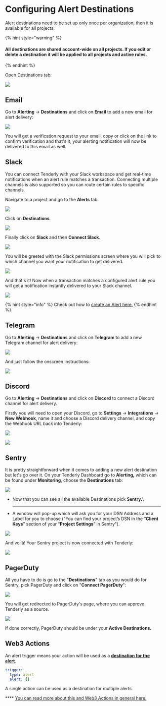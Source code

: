 # Configuring Alert Destinations

Alert destinations need to be set up only once per organization, then it is available for all projects.

{% hint style="warning" %}
#### All destinations are shared account-wide on all projects. If you edit or delete a destination it will be applied to all projects and active rules.
{% endhint %}

Open Destinations tab:

![](<../../../.gitbook/assets/image (56).png>)

## Email

Go to **Alerting** -> **Destinations** and click on **Email** to add a new email for alert delivery:

![](<../../../.gitbook/assets/Screenshot 2021-10-15 at 10.59.46.png>)

You will get a verification request to your email, copy or click on the link to confirm verification and that's it, your alerting notification will now be delivered to this email as well.

## Slack

You can connect Tenderly with your Slack workspace and get real-time notifications when an alert rule matches a transaction. Connecting multiple channels is also supported so you can route certain rules to specific channels.

Navigate to a project and go to the **Alerts** tab.

![](../../../.gitbook/assets/preview.tenderly.dev\_project\_uber-cool-project\_alerts\_rules.png)

Click on **Destinations**.

![](<../../../.gitbook/assets/preview.tenderly.dev\_project\_uber-cool-project\_alerts\_destinations (1).png>)

Finally click on **Slack** and then **Connect Slack**.

![](<../../../.gitbook/assets/preview.tenderly.dev\_project\_uber-cool-project\_alerts\_destinations-1 (1).png>)

You will be greeted with the Slack permissions screen where you will pick to which channel you want your notification to get delivered.

![](../../../.gitbook/assets/screen-shot-2019-09-02-at-11.42.40.png)

And that's it! Now when a transaction matches a configured alert rule you will get a notification instantly delivered to your Slack channel.

![](../../../.gitbook/assets/screen-shot-2019-08-30-at-13.08.01.png)

{% hint style="info" %}
Check out how to [create an Alert here.](../../creating-an-alert/)
{% endhint %}

## Telegram

Go to **Alerting** -> **Destinations** and click on **Telegram** to add a new Telegram channel for alert delivery:

![](<../../../.gitbook/assets/Screenshot 2021-10-15 at 11.03.01.png>)

And just follow the onscreen instructions:

![](<../../../.gitbook/assets/Screenshot 2021-10-15 at 11.03.42.png>)

## Discord

Go to **Alerting** -> **Destinations** and click on **Discord** to connect a Discord channel for alert delivery.&#x20;

Firstly you will need to open your Discord, go to **Settings** -> **Integrations** -> **New Webhook**, name it and choose a Discord delivery channel, and copy the Webhook URL back into Tenderly:

![](<../../../.gitbook/assets/Screenshot 2021-10-15 at 11.07.45.png>)

![](<../../../.gitbook/assets/Screenshot 2021-10-15 at 11.08.46.png>)

## Sentry

It is pretty straightforward when it comes to adding a new alert destination but let's go over it. On your Tenderly Dashboard go to **Alerting,** which can be found under **Monitoring**, choose the **Destinations** tab:

![](<../../../.gitbook/assets/image (43).png>)

* Now that you can see all the available Destinations pick **Sentry.**\
  ****
* A window will pop-up which will ask you for your DSN Address and a Label for you to choose ("You can find your project’s DSN in the “**Client Keys**” section of your “**Project Settings**” in Sentry").

![](<../../../.gitbook/assets/image (64).png>)

And voilà! Your Sentry project is now connected with Tenderly:

![](<../../../.gitbook/assets/image (41).png>)

## PagerDuty

All you have to do is go to the "**Destinations**" tab as you would do for Sentry, pick PagerDuty and click on "**Connect PagerDuty**":

![](<../../../.gitbook/assets/image (29).png>)

You will get redirected to PagerDuty's page, where you can approve Tenderly as a source.

![](<../../../.gitbook/assets/image (36).png>)

If done correctly, PagerDuty should be under your **Active Destinations.**

## **Web3 Actions**

An alert trigger means your action will be used as a [**destination for the alert**](../../creating-an-alert/).

```yaml
trigger:
  type: alert
  alert: {}
```

A single action can be used as a destination for multiple alerts.

&#x20;**** [You can read more about this and Web3 Actions in general here.](../../../web3-actions/triggers.md)
